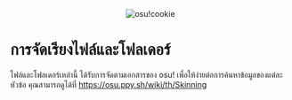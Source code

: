 <div align="center">
    <img src="https://i.ppy.sh/013ed2c11b34720790e74035d9f49078d5e9aa64/68747470733a2f2f6f73752e7070792e73682f77696b692f696d616765732f4272616e645f6964656e746974795f67756964656c696e65732f696d672f75736167652d66756c6c2d636f6c6f75722e706e67" width="auto" height="auto" alt="osu!cookie" />
</div>

# การจัดเรียงไฟล์และโฟลเดอร์
ไฟล์และโฟลเดอร์เหล่านี้ ได้รับการจัดตามเอกสารของ osu! เพื่อให้ง่ายต่อการค้นหาข้อมูลของแต่ละหัวข้อ คุณสามารถดูได้ที่ https://osu.ppy.sh/wiki/th/Skinning